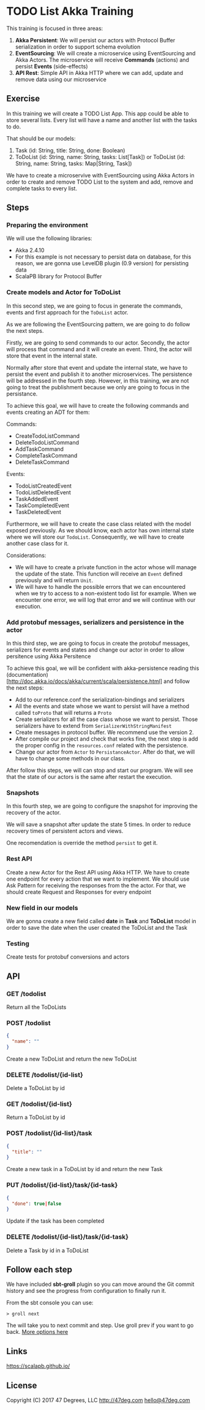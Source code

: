 # TODO List Akka Training

This training is focused in three areas:

1. **Akka Persistent**: We will persist our actors with Protocol Buffer serialization in order to support schema evolution
2. **EventSourcing**: We will create a microservice using EventSourcing and Akka Actors. The microservice will receive **Commands** (actions) and persist **Events** (side-effects)
3. **API Rest**: Simple API in Akka HTTP where we can add, update and remove data using our microservice

## Exercise

In this training we will create a TODO List App. This app could be able to store several lists. Every list will have a name and another list with the tasks to do.

That should be our models:

1. Task (id: String, title: String, done: Boolean)
2. ToDoList (id: String, name: String, tasks: List[Task]) or ToDoList (id: String, name: String, tasks: Map[String, Task])

We have to create a microservive with EventSourcing using Akka Actors in order to create and remove TODO List to the system and add, remove and complete tasks to every list.

## Steps

### Preparing the environment

We will use the following libraries:

- Akka 2.4.10
- For this example is not necessary to persist data on database, for this reason, we are gonna use LevelDB plugin (0.9 version) for persisting data
- ScalaPB library for Protocol Buffer

### Create models and Actor for ToDoList

In this second step, we are going to focus in generate the commands, events and first approach for the `ToDoList` actor.

As we are following the EventSourcing pattern, we are going to do follow the next steps.

Firstly, we are going to send commands to our actor. 
Secondly, the actor will process that command and it will create an event.
Third, the actor will store that event in the internal state.

Normally after store that event and update the internal state, we have to persist the event and publish it to another microservices. The persistence will be addressed in the fourth step. However, in this training, we are not going to treat the publishment because we only are going to focus in the persistance.

To achieve this goal, we will have to create the following commands and events creating an ADT for them:

Commands: 
* CreateTodoListCommand
* DeleteTodoListCommand
* AddTaskCommand
* CompleteTaskCommand
* DeleteTaskCommand

Events:
* TodoListCreatedEvent
* TodoListDeletedEvent
* TaskAddedEvent
* TaskCompletedEvent
* TaskDeletedEvent

Furthermore, we will have to create the case class related with the model exposed previously. As we should know, each actor has own internal state where we will store our `TodoList`. 
Consequently, we will have to create another case class for it.

Considerations:

* We will have to create a private function in the actor whose will manage the update of the state. This function will receive an `Event` defined previously and will return `Unit`.
* We will have to handle the possible errors that we can encountered when we try to access to a non-existent todo list for example. When we encounter one error, we will log that error and we will continue with our execution. 

### Add protobuf messages, serializers and persistence in the actor 

In this third step, we are going to focus in create the protobuf messages, serializers for events and states and change our actor in order to allow persitence using Akka Persitence 

To achieve this goal, we will be confident with akka-persistence reading this (documentation)[http://doc.akka.io/docs/akka/current/scala/persistence.html] and follow the next steps:

* Add to our reference.conf the serialization-bindings and serializers
* All the events and state whose we want to persist will have a method called `toProto` that will returns a `Proto`
* Create serializers for all the case class whose we want to persist. Those serializers have to extend from `SerializerWithStringManifest`
* Create messages in protocol buffer. We recommend use the version 2.
* After compile our project and check that works fine, the next step is add the proper config in the `resources.conf` related with the persistence.
* Change our actor from `Actor` to `PersistanceActor`. After do that, we will have to change some methods in our class.

After follow this steps, we will can stop and start our program. We will see that the state of our actors is the same after restart the execution.

### Snapshots

In this fourth step, we are going to configure the snapshot for improving the recovery of the actor.

We will save a snapshot after update the state 5 times. In order to reduce recovery times of persistent actors and views.

One recomendation is override the method `persist` to get it.

### Rest API

Create a new Actor for the Rest API using Akka HTTP. We have to create one endpoint for every action that we want to implement. We should use Ask Pattern for receiving the responses from the the actor. For that, we should create Request and Responses for every endpoint

### New field in our models

We are gonna create a new field called **date** in **Task** and **ToDoList** model in order to save the date when the user created the ToDoList and the Task

### Testing

Create tests for protobuf conversions and actors

## API

### GET /todolist

Return all the ToDoLists

### POST /todolist

```json
{
  "name": ""
}
```

Create a new ToDoList and return the new ToDoList

### DELETE /todolist/{id-list}

Delete a ToDoList by id

### GET /todolist/{id-list}

Return a ToDoList by id

### POST /todolist/{id-list}/task

```json
{
  "title": ""
}
```

Create a new task in a ToDoList by id and return the new Task

### PUT /todolist/{id-list}/task/{id-task}

```json
{
  "done": true|false
}
```

Update if the task has been completed

### DELETE /todolist/{id-list}/task/{id-task}

Delete a Task by id in a ToDoList

## Follow each step

We have included **sbt-groll** plugin so you can move around the Git commit history and see the progress from configuration to finally run it.

From the sbt console you can use:

```
> groll next
```

The will take you to next commit and step. Use groll prev if you want to go back. [More options here](https://github.com/sbt/sbt-groll#argumentsoptions)

## Links

https://scalapb.github.io/

## License

Copyright (C) 2017 47 Degrees, LLC http://47deg.com hello@47deg.com